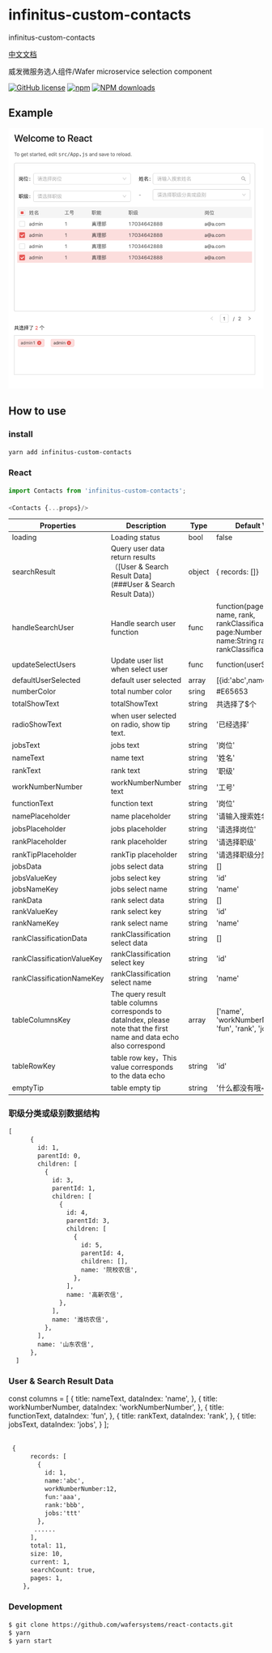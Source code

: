# infinitus-custom-contacts
infinitus-custom-contacts

[中文文档](https://github.com/vkingw/custom-contacts/blob/master/README_zh.md)

威发微服务选人组件/Wafer microservice selection component

[![GitHub license](https://img.shields.io/badge/license-MIT-blue.svg)](https://github.com/vkingw/custom-contacts)
[![npm](https://img.shields.io/npm/v/react-contacts.svg)](https://www.npmjs.com/package/infinitus-custom-contacts)
[![NPM downloads](https://img.shields.io/npm/dm/react-contacts.svg)](https://www.npmjs.com/package/infinitus-custom-contacts)

## Example

![Example](./example.png)

## How to use

### install

`yarn add infinitus-custom-contacts`

### React 

```js
import Contacts from 'infinitus-custom-contacts';

<Contacts {...props}/>

```

Properties  | Description | Type | Default Values
------------- | ------------- | --------------| ------------- 
loading | Loading status | bool | false
searchResult | Query user data return results （[User & Search Result Data](###User & Search Result Data)） | object | { records: []}
handleSearchUser | Handle search user function | func | function(page, jobs, name, rank, rankClassification), page:Number  jobs:obj  name:String rank:obj rankClassification:Number
updateSelectUsers | Update user list when select user | func | function(userSelected)
defaultUserSelected   | default user selected | array | [{id:'abc',name:'CCC'}] 
numberColor   | total number color | sring | #E65653
totalShowText   | totalShowText | string | 共选择了$个
radioShowText   | when user selected on radio, show tip text. | string | '已经选择' 
jobsText   | jobs text | string | '岗位' 
nameText   | name text | string | '姓名' 
rankText   | rank text | string | '职级' 
workNumberNumber   | workNumberNumber text | string | '工号' 
functionText   | function text | string | '岗位' 
namePlaceholder   | name placeholder | string | '请输入搜索姓名' 
jobsPlaceholder   | jobs placeholder | string | '请选择岗位' 
rankPlaceholder   | rank placeholder | string | '请选择职级' 
rankTipPlaceholder   | rankTip placeholder | string | '请选择职级分类或级别' 
jobsData   | jobs select data | string | [] 
jobsValueKey   | jobs select key  | string | 'id' 
jobsNameKey   | jobs select name | string | 'name' 
rankData   | rank select  data | string | [] 
rankValueKey   | rank select key  | string | 'id' 
rankNameKey   | rank select name | string | 'name' 
rankClassificationData   | rankClassification select data | string | [] 
rankClassificationValueKey   | rankClassification select key | string | 'id' 
rankClassificationNameKey   | rankClassification select name | string | 'name'  
tableColumnsKey   | The query result table columns corresponds to dataIndex, please note that the first name and data echo also correspond | array |  ['name', 'workNumberNumber', 'fun', 'rank', 'jobs'],
tableRowKey   | table row key，This value corresponds to the data echo| string | 'id' 
emptyTip   | table empty tip | string | '什么都没有哦~'

### 职级分类或级别数据结构

````
[
      {
        id: 1,
        parentId: 0,
        children: [
          {
            id: 3,
            parentId: 1,
            children: [
              {
                id: 4,
                parentId: 3,
                children: [
                  {
                    id: 5,
                    parentId: 4,
                    children: [],
                    name: '院校农信',
                  },
                ],
                name: '高新农信',
              },
            ],
            name: '潍坊农信',
          },
        ],
        name: '山东农信',
      },
  ]
````

### User & Search Result Data

  const columns = [
    {
      title: nameText,
      dataIndex: 'name',
    },
    {
      title: workNumberNumber,
      dataIndex: 'workNumberNumber',
    },
    {
      title: functionText,
      dataIndex: 'fun',
    },
    {
      title: rankText,
      dataIndex: 'rank',
    }, {
      title: jobsText,
      dataIndex: 'jobs',
    }
  ];

```

 {
      records: [
        {
          id: 1,
          name:'abc',
          workNumberNumber:12,
          fun:'aaa',
          rank:'bbb',
          jobs:'ttt' 
        },
	   ......
      ],
      total: 11,
      size: 10,
      current: 1,
      searchCount: true,
      pages: 1,
    },

```

### Development

````
$ git clone https://github.com/wafersystems/react-contacts.git
$ yarn
$ yarn start

````
